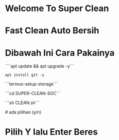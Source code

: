 # Welcome To Super Clean

# Fast Clean Auto Bersih

# Dibawah Ini Cara Pakainya

````apt update && apt upgrade -y```
</p>

```apt install git -y```
</P>
```termux-setup-storage```
</p>
```cd SUPER-CLEAN-SGC```
</p>
```sh CLEAN.sh```
</p>
# ada pilihan (y/n)

# Pilih Y lalu Enter Beres
